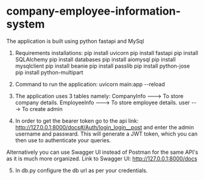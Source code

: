 # company-employee-information-system
The application is built using python fastapi and MySql

1. Requirements installations:
pip install uvicorn
pip install fastapi
pip install SQLAlchemy
pip install databases
pip install aiomysql
pip install mysqlclient
pip install beanie
pip install passlib
pip install python-jose
pip install python-multipart

2. Command to run the application: uvicorn main:app --reload

3. The application uses 3 tables namely:
CompanyInfo ---> To store company details.
EmployeeInfo ---> To store employee details.
user ---> To create admin

4. In order to get the bearer token go to the api link: http://127.0.0.1:8000/docs#/Auth/login_login__post
   and enter the admin username and passward. This will generate a JWT token, which you can then use to authenticate your queries.
   
Alternatively you can use Swagger UI instead of Postman for the same API's as it is much more organized.
Link to Swagger UI: http://127.0.0.1:8000/docs

5. In db.py configure the db url as per your credentials.
